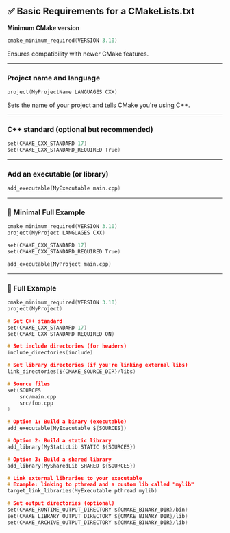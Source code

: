 ## ✅ Basic Requirements for a CMakeLists.txt
**Minimum CMake version**
```c
cmake_minimum_required(VERSION 3.10)
```
Ensures compatibility with newer CMake features.

---

### Project name and language
```c
project(MyProjectName LANGUAGES CXX)
```
Sets the name of your project and tells CMake you're using C++.

---

### C++ standard (optional but recommended)
```c
set(CMAKE_CXX_STANDARD 17)
set(CMAKE_CXX_STANDARD_REQUIRED True)
```

---

### Add an executable (or library)
```c
add_executable(MyExecutable main.cpp)
```

---

### 🧱 Minimal Full Example
```c
cmake_minimum_required(VERSION 3.10)
project(MyProject LANGUAGES CXX)

set(CMAKE_CXX_STANDARD 17)
set(CMAKE_CXX_STANDARD_REQUIRED True)

add_executable(MyProject main.cpp)
```

---

### 🧱 Full Example
```c
cmake_minimum_required(VERSION 3.10)
project(MyProject)

# Set C++ standard
set(CMAKE_CXX_STANDARD 17)
set(CMAKE_CXX_STANDARD_REQUIRED ON)

# Set include directories (for headers)
include_directories(include)

# Set library directories (if you're linking external libs)
link_directories(${CMAKE_SOURCE_DIR}/libs)

# Source files
set(SOURCES
    src/main.cpp
    src/foo.cpp
)

# Option 1: Build a binary (executable)
add_executable(MyExecutable ${SOURCES})

# Option 2: Build a static library
add_library(MyStaticLib STATIC ${SOURCES})

# Option 3: Build a shared library
add_library(MySharedLib SHARED ${SOURCES})

# Link external libraries to your executable
# Example: linking to pthread and a custom lib called "mylib"
target_link_libraries(MyExecutable pthread mylib)

# Set output directories (optional)
set(CMAKE_RUNTIME_OUTPUT_DIRECTORY ${CMAKE_BINARY_DIR}/bin)
set(CMAKE_LIBRARY_OUTPUT_DIRECTORY ${CMAKE_BINARY_DIR}/lib)
set(CMAKE_ARCHIVE_OUTPUT_DIRECTORY ${CMAKE_BINARY_DIR}/lib)
```
